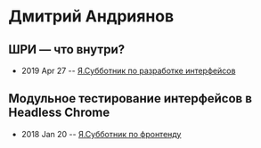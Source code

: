 # Дмитрий Андриянов

## ШРИ — что внутри?
- 2019 Apr 27 -- [Я.Субботник по разработке интерфейсов](https://events.yandex.ru/lib/talks/7249/)    
## Модульное тестирование интерфейсов в Headless Chrome
- 2018 Jan 20 -- [Я.Субботник по фронтенду](https://events.yandex.ru/lib/talks/5480/)    
